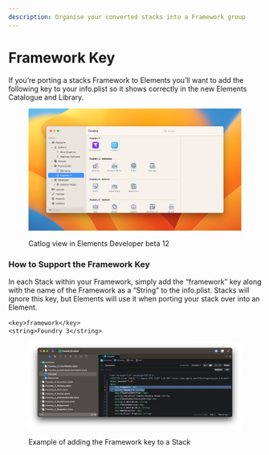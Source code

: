 ```yaml
---
description: Organise your converted stacks into a Framework group
---
```


# Framework Key

If you’re porting a stacks Framework to Elements you’ll want to add the following key to your info.plist so it shows correctly in the new Elements Catalogue and Library.

<figure><img src="../../../.gitbook/assets/28mjjna1rxd0tzy5tkfuz0qw9epz.png" alt=""><figcaption><p>Catlog view in Elements Developer beta 12</p></figcaption></figure>

### How to Support the Framework Key

In each Stack within your Framework, simply add the “framework” key along with the name of the Framework as a “String” to the info.plist. Stacks will ignore this key, but Elements will use it when porting your stack over into an Element.

```markup
<key>framework</key>
<string>Foundry 3</string>
```

<figure><img src="../../../.gitbook/assets/CleanShot 2023-08-04 at 5.15.58@2x.png" alt=""><figcaption><p>Example of adding the Framework key to a Stack</p></figcaption></figure>
